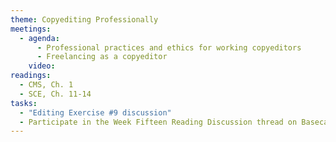 ```yaml
---
theme: Copyediting Professionally
meetings:
  - agenda:
      - Professional practices and ethics for working copyeditors
      - Freelancing as a copyeditor
    video:
readings:
  - CMS, Ch. 1
  - SCE, Ch. 11-14
tasks:
  - "Editing Exercise #9 discussion"
  - Participate in the Week Fifteen Reading Discussion thread on Basecamp
---
```

